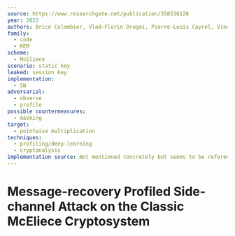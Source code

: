 ```yaml
---
source: https://www.researchgate.net/publication/358536126
year: 2022
authors: Brice Colombier, Vlad-Florin Dragoi, Pierre-Louis Cayrel, Vincent Grosso
family:
  - code
  - KEM
scheme:
  - McEliece
scenario: static key
leaked: session key
implementation:
  - SW
adversarial:
  - observe
  - profile
possible countermeasures:
  - masking
target:
  - pointwise multiplication
techniques:
  - profiling/deep-learning
  - cryptanalysis
implementation source: Not mentioned concretely but seems to be reference implementation
---
```

# Message-recovery Profiled Side-channel Attack on the Classic McEliece Cryptosystem